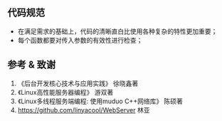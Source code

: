 ## 代码规范
+ 在满足需求的基础上，代码的清晰直白比使用各种复杂的特性更加重要；
+ 每个函数都要对传入参数的有效性进行检查；

## 参考 & 致谢
1. 《后台开发核心技术与应用实践》                   徐晓鑫著
2. 《Linux高性能服务器编程》                       游双著
3. 《Linux多线程服务端编程: 使用muduo C++网络库》   陈硕著
4.  https://github.com/linyacool/WebServer       林亚
